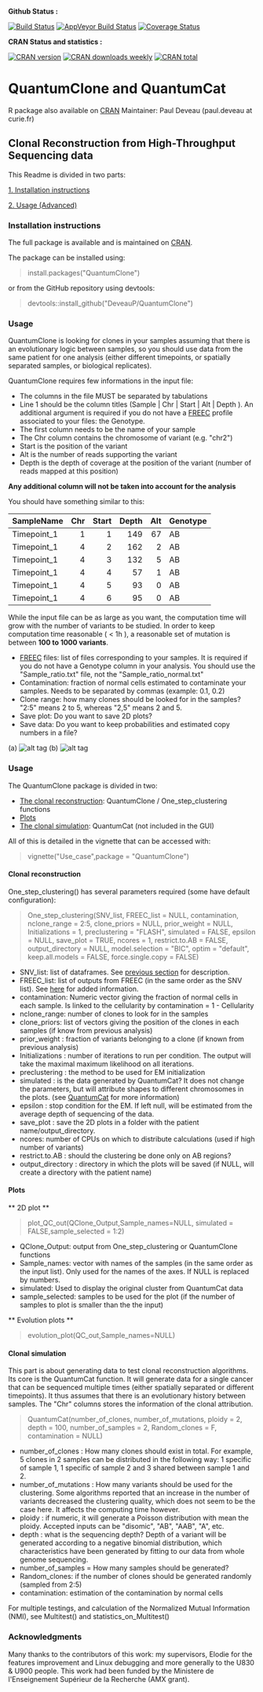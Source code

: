 **Github Status :** 

[![Build Status](https://travis-ci.org/DeveauP/QuantumClone.svg)](https://travis-ci.org/DeveauP/QuantumClone)
[![AppVeyor Build Status](https://ci.appveyor.com/api/projects/status/github/DeveauP/QuantumClone?branch=master&svg=true)](https://ci.appveyor.com/project/DeveauP/QuantumClone)
[![Coverage Status](https://img.shields.io/codecov/c/github/DeveauP/QuantumClone/master.svg)](https://codecov.io/github/DeveauP/QuantumClone?branch=master)

**CRAN Status and statistics :**

[![CRAN version](http://www.r-pkg.org/badges/version/QuantumClone)](http://www.r-pkg.org/badges/version/QuantumClone)
[![CRAN downloads weekly](http://cranlogs.r-pkg.org/badges/QuantumClone)](http://cran.rstudio.com/web/packages/QuantumClone/index.html)
[![CRAN total](http://cranlogs.r-pkg.org/badges/grand-total/QuantumClone)](http://cran.rstudio.com/web/packages/QuantumClone/index.html)

# QuantumClone and QuantumCat

R package also available on [CRAN](http://cran.r-project.org/web/packages/QuantumClone/index.html)
Maintainer: Paul Deveau (paul.deveau at curie.fr)

## Clonal Reconstruction from High-Throughput Sequencing data

This Readme is divided in two parts:

[1. Installation instructions ](#IIA)

[2. Usage (Advanced)](#UA) 



### <a name="IIA"></a>  Installation instructions

The full package is available and is maintained on [CRAN](http://cran.r-project.org/web/packages/QuantumClone/index.html). 

The package can be installed using:
> install.packages("QuantumClone")

or from the GitHub repository using devtools:
> devtools::install_github("DeveauP/QuantumClone")

### <a name="UB"></a>  Usage
QuantumClone is looking for clones in your samples assuming that there is an evolutionary logic between samples, 
so you should use data from the same patient for one analysis (either different timepoints, or spatially separated samples, or biological replicates).


QuantumClone requires few informations in the input file:
<a name="SNVD"></a>
* The columns in the file MUST be separated by tabulations
* Line 1 should be the column titles (Sample | Chr | Start | Alt | Depth ). An additional argument is required if you do not have a [FREEC](http://bioinfo-out.curie.fr/projects/freec/) profile associated to your files: the Genotype. 
* The first column needs to be the name of your sample
* The Chr column contains the chromosome of variant (e.g. "chr2")
* Start is the position of the variant
* Alt is the number of reads supporting the variant
* Depth is the depth of coverage at the position of the variant (number of reads mapped at this position)

**Any additional column will not be taken into account for the analysis**

You should have something similar to this:

|SampleName  | Chr| Start| Depth| Alt|Genotype |
|:-----------|---:|-----:|-----:|---:|:--------|
|Timepoint_1 |   1|     1|   149|  67|AB       |
|Timepoint_1 |   4|     2|   162|   2|AB       |
|Timepoint_1 |   4|     3|   132|   5|AB       |
|Timepoint_1 |   4|     4|    57|   1|AB       |
|Timepoint_1 |   4|     5|    93|   0|AB       |
|Timepoint_1 |   4|     6|    95|   0|AB       |

While the input file can be as large as you want, the computation time will grow with the number of variants to be studied. 
In order to keep computation time reasonable ( < 1h ), a reasonable set of mutation is between **100 to 1000 variants**.

* <a name="FREECD"></a> [FREEC](http://bioinfo-out.curie.fr/projects/freec/) files: list of files corresponding to your samples. It is required if you do not have a Genotype column in your analysis. You should use the "Sample_ratio.txt" file, not the "Sample_ratio_normal.txt" 
* Contamination: fraction of normal cells estimated to contaminate your samples. Needs to be separated by commas (example: 0.1, 0.2)
* Clone range: how many clones should be looked for in the samples? "2:5" means 2 to 5, whereas "2,5" means 2 and 5.
* Save plot: Do you want to save 2D plots?
* Save data: Do you want to keep probabilities and estimated copy numbers in a file?


(a) ![alt tag](Images/Cellularity1_1.png)
(b) ![alt tag](Images/Cellularity_clustered1_1_1_2.png)


### <a name="UA"></a>  Usage
The QuantumClone package is divided in two:
* [The clonal reconstruction](#CR): QuantumClone / One_step_clustering functions
* [Plots](#Plots)
* [The clonal simulation](#CS): QuantumCat (not included in the GUI)

All of this is detailed in the vignette that can be accessed with:
> vignette("Use_case",package = "QuantumClone")

#### <a name="CR"></a> Clonal reconstruction
One_step_clustering() has several parameters required (some have default configuration):
> One_step_clustering(SNV_list, FREEC_list = NULL, contamination, nclone_range = 2:5, 
    clone_priors = NULL, prior_weight = NULL, Initializations = 1, 
    preclustering = "FLASH", simulated = FALSE, epsilon = NULL, 
    save_plot = TRUE, ncores = 1, restrict.to.AB = FALSE, output_directory = NULL, 
    model.selection = "BIC", optim = "default", keep.all.models = FALSE, 
    force.single.copy = FALSE) 

* SNV_list: list of dataframes. See [previous section](#SNVD) for description.
* FREEC_list: list of outputs from FREEC (in the same order as the SNV list). See [here](#FREECD) for added information.
* contamination: Numeric vector giving the fraction of normal cells in each sample. Is linked to the cellularity by contamination = 1 - Cellularity
* nclone_range: number of clones to look for in the samples
* clone_priors: list of vectors giving the position of the clones in each samples (if know from previous analysis)
* prior_weight : fraction of variants belonging to a clone (if known from previous analysis)
* Initializations : number of iterations to run per condition. The output will take the maximal maximum likelihood on all iterations.
* preclustering : the method to be used for EM initialization
* simulated : is the data generated by QuantumCat? It does not change the parameters, but will attribute shapes to different chromosomes in the plots. (see [QuantumCat](#CS) for more information)
* epsilon : stop condition for the EM. If left null, will be estimated from the average depth of sequencing of the data.
* save_plot : save the 2D plots in a folder with the patient name/output_directory.
* ncores: number of CPUs on which to distribute calculations (used if high number of variants)
* restrict.to.AB : should the clustering be done only on AB regions?
* output_directory : directory in which the plots will be saved (if NULL, will create a directory with the patient name)

#### <a name="Plots"></a> Plots
** 2D plot **

> plot_QC_out(QClone_Output,Sample_names=NULL, simulated = FALSE,sample_selected = 1:2)

* QClone_Output: output from One_step_clustering or QuantumClone functions
* Sample_names: vector with names of the samples (in the same order as the input list). Only used for the names of the axes. If NULL is replaced by numbers.
* simulated: Used to display the original cluster from QuantumCat data
* sample_selected: samples to be used for the plot (if the number of samples to plot is smaller than the the input)

** Evolution plots **
> evolution_plot(QC_out,Sample_names=NULL)

#### <a name="CS"></a> Clonal simulation
This part is about generating data to test clonal reconstruction algorithms. Its core is the QuantumCat function. It will generate data for a single cancer that can be sequenced multiple times (either spatially separated or different timepoints). It thus assumes that there is an evolutionary history between samples. The "Chr" columns stores the information of the clonal attribution.
> QuantumCat(number_of_clones, number_of_mutations, ploidy = 2, depth = 100,
  number_of_samples = 2, Random_clones = F, contamination = NULL)

* number_of_clones : How many clones should exist in total. For example, 5 clones in 2 samples can be distributed in the following way: 1 specific of sample 1, 1 specific of sample 2 and 3 shared between sample 1 and 2.
* number_of_mutations : How many variants should be used for the clustering. Some algorithms reported that an increase in the number of variants decreased the clustering quality, which does not seem to be the case here. It affects the computing time however.
* ploidy : if numeric, it will generate a Poisson distribution with mean the ploidy. Accepted inputs can be "disomic", "AB", "AAB", "A", etc.
* depth : what is the sequencing depth? Depth of a variant will be generated according to a negative binomial distribution, which characteristics have been generated by fitting to our data from whole genome sequencing.
* number_of_samples = How many samples should be generated?
* Random_clones: if the number of clones should be generated randomly (sampled from 2:5)
* contamination: estimation of the contamination by normal cells

For multiple testings, and calculation of the Normalized Mutual Information (NMI), see Multitest() and statistics_on_Multitest()

### Acknowledgments
Many thanks to the contributors of this work: my supervisors, Elodie for the features improvement and Linux debugging and more generally to the U830 & U900 people. 
This work had been funded by the Ministere de l'Enseignement Supérieur de la Recherche (AMX grant).

